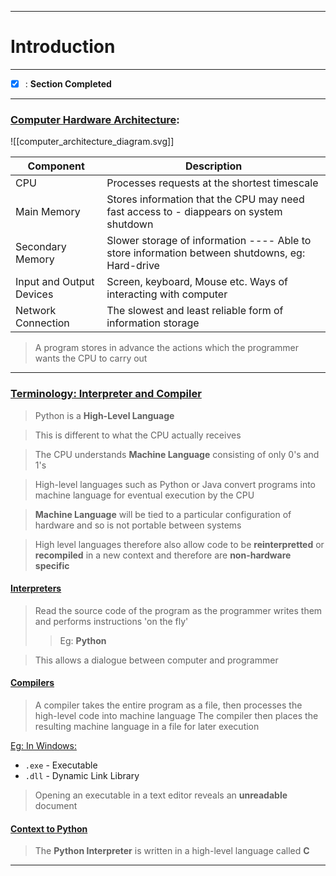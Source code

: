 ___
# Introduction
___
- [x] : **Section Completed**
___
### <u>Computer Hardware Architecture</u>:

![[computer_architecture_diagram.svg]]

| Component                | Description                                                                                    |
| ------------------------ | ---------------------------------------------------------------------------------------------- |
| CPU                      | Processes requests at the shortest timescale                                                   |
| Main Memory              | Stores information that the CPU may need fast access to - diappears on system shutdown         |
| Secondary Memory         | Slower storage of information ---- Able to store information between shutdowns, eg: Hard-drive |
| Input and Output Devices | Screen, keyboard, Mouse etc. Ways of interacting with computer                                 |
| Network Connection       | The slowest and least reliable form of information storage                                     |
> A program stores in advance the actions which the programmer wants the CPU to carry out 

___

### <u>Terminology: Interpreter and Compiler</u>

> Python is a **High-Level Language** 

> This is different to what the CPU actually receives

> The CPU understands **Machine Language** consisting of only 0's and 1's 

> High-level languages such as Python or Java convert programs into machine language for eventual execution by the CPU 

> **Machine Language** will be tied to a particular configuration of hardware and so is not portable between systems

> High level languages therefore also allow code to be **reinterpretted** or **recompiled** in a new context and therefore are **non-hardware specific**

#### <u>Interpreters</u>

> Read the source code of the program as the programmer writes them and performs instructions 'on the fly'
>> Eg: **Python**

> This allows a dialogue between computer and programmer

#### <u>Compilers</u>

> A compiler takes the entire program as a file, then processes the high-level code into machine language
> The compiler then places the resulting machine language in a file for later execution

<u>Eg: In Windows:</u>
- `.exe` - Executable 
- `.dll` - Dynamic Link Library

> Opening an executable in a text editor reveals an **unreadable** document

#### <u>Context to Python</u>

> The **Python Interpreter** is written in a high-level language called **C**

___
